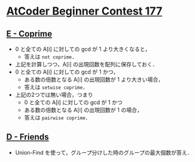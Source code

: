 # [AtCoder Beginner Contest 177](https://atcoder.jp/contests/abc177)

## [E - Coprime](https://atcoder.jp/contests/abc177/tasks/abc177_e)
- 0 と全ての A[i] に対しての gcd が 1 より大きくなると，
	- 答えは `not coprime`．
- 上記を計算しつつ，A[i] の出現回数を配列に保存しておく．
- 0 と全ての A[i] に対しての gcd が 1 かつ，
	- ある数の倍数となる A[i] の出現回数が 1 より大きい場合，
	- 答えは `setwise coprime`．
- 上記の2つでは無い場合，つまり
	- 0 と全ての A[i] に対しての gcd が 1 かつ
	- ある数の倍数となる A[i] の出現回数が 1 の場合，
	- 答えは `pairwise coprime`．

## [D - Friends](https://atcoder.jp/contests/abc177/tasks/abc177_d)
- Union-Find を使って，グループ分けした時のグループの最大個数が答え．
